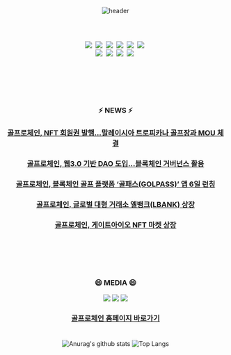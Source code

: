 <div align="center">

![header](https://capsule-render.vercel.app/api?type=soft&color=auto&height=150&section=header&text=GolfroChain&fontSize=70&animation=twinkling)

<br>
<br>

<p align="center">
  <img src="https://img.shields.io/badge/Python-3766AB?style=flat-square&logo=Python&logoColor=white"/></a>&nbsp 
  <img src="https://img.shields.io/badge/Java-007396?style=flat-square&logo=Java&logoColor=white"/></a>&nbsp 
  <img src="https://img.shields.io/badge/C++-00599C?style=flat-square&logo=C%2B%2B&logoColor=white"/></a>&nbsp 
  <img src="https://img.shields.io/badge/C-A8B9CC?style=flat-square&logo=C&logoColor=white"/></a>&nbsp 
  <img src="https://img.shields.io/badge/Javascript-ffb13b?style=flat-square&logo=javascript&logoColor=white"/></a>&nbsp 
  <img src="https://img.shields.io/badge/css-1572B6?style=flat-square&logo=css3&logoColor=white"/></a>&nbsp 
  <br>
  <img src="https://img.shields.io/badge/SpringBoot-6DB33F?style=flat-square&logo=Spring&logoColor=white"/></a>&nbsp 
  <img src="https://img.shields.io/badge/Django-092E20?style=flat-square&logo=Django&logoColor=white"/></a>&nbsp 
  <img src="https://img.shields.io/badge/Mysql-E6B91E?style=flat-square&logo=MySql&logoColor=white"/></a>&nbsp 
  <img src="https://img.shields.io/badge/aws-333664?style=flat-square&logo=amazon-aws&logoColor=white"/></a>&nbsp  
</p>

<br>

#
<br>
<h3 align="center"> ⚡ NEWS ⚡</h3>
<h3 align="center"><a href="http://www.segyebiz.com/newsView/20220415513135?OutUrl=naver">골프로체인, NFT 회원권 발행…말레이시아 트로피카나 골프장과 MOU 체결</a></h3>
<h3 align="center"><a href="http://www.it-b.co.kr/news/articleView.html?idxno=58746">골프로체인, 웹3.0 기반 DAO 도입…블록체인 거버넌스 활용</a></h3>
<h3 align="center"><a href="https://www.coinreaders.com/28527">골프로체인, 블록체인 골프 플랫폼 ‘골패스(GOLPASS)’ 앱 6일 런칭
</a></h3>
<h3 align="center"><a href="http://coinreaders.com/25639/">골프로체인, 글로벌 대형 거래소 엘뱅크(LBANK) 상장</a></h3>
<h3 align="center"><a href="http://www.discoverynews.kr/news/articleView.html?idxno=727133">골프로체인, 게이트아이오 NFT 마켓 상장</a></h3>
<br>

#
<br>
<h3 align="center"> 😄 MEDIA 😄 </h3>
<p align="center">
  <a href="https://twitter.com/golfrochain"><img src="https://img.shields.io/badge/Twitter-1DA1F2?style=flat-square&logo=Twitter&logoColor=white"/></a>
  <a href="https://blog.naver.com/golfrochain"><img src="https://img.shields.io/badge/Blog-03C75A?style=flat-square&logo=Naver&logoColor=white"/></a>
  <a href="https://open.kakao.com/o/g8sIxmQd"><img src="https://img.shields.io/badge/KakaoTalk-FFCD00?style=flat-square&logo=KakaoTalk&logoColor=white"/></a>
</p>

  <h3 align="center"><a href="https://www.golfro.io/">골프로체인 홈페이지 바로가기</a></h3>

#
![Anurag's github stats](https://github-readme-stats.vercel.app/api?username=golfrochain&show_icons=true&theme=tokyonight)
![Top Langs](https://github-readme-stats.vercel.app/api/top-langs/?username=golfrochain&layout=compact&theme=tokyonight)
</div>
